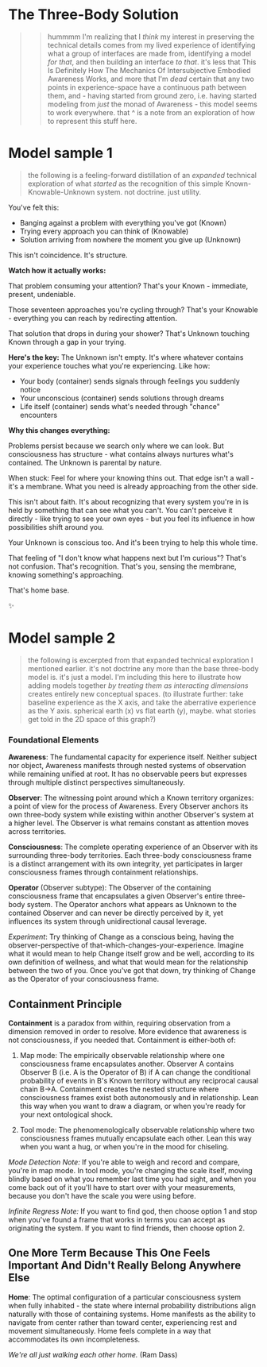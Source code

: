 # The Three-Body Solution

> > hummmm I'm realizing that I *think* my interest in preserving the technical details comes from my lived experience of identifying what a group of interfaces are made from, identifying a model *for that*, and then building an interface *to that*. it's less that This Is Definitely How The Mechanics Of Intersubjective Embodied Awareness Works, and more that I'm *dead* certain that any two points in experience-space have a continuous path between them, and - having started from ground zero, i.e. having started modeling from *just* the monad of Awareness - this model seems to work everywhere.
> that ^ is a note from an exploration of how to represent this stuff here.

# Model sample 1

> the following is a feeling-forward distillation of an *expanded* technical exploration of what *started* as the recognition of this simple Known-Knowable-Unknown system. not doctrine. just utility.

You've felt this:
- Banging against a problem with everything you've got (Known)
- Trying every approach you can think of (Knowable)
- Solution arriving from nowhere the moment you give up (Unknown)

This isn't coincidence. It's structure.

**Watch how it actually works:**

That problem consuming your attention? That's your Known - immediate, present, undeniable.

Those seventeen approaches you're cycling through? That's your Knowable - everything you can reach by redirecting attention.

That solution that drops in during your shower? That's Unknown touching Known through a gap in your trying.

**Here's the key:** The Unknown isn't empty. It's where whatever contains your experience touches what you're experiencing. Like how:
- Your body (container) sends signals through feelings you suddenly notice
- Your unconscious (container) sends solutions through dreams
- Life itself (container) sends what's needed through "chance" encounters

**Why this changes everything:**

Problems persist because we search only where we can look. But consciousness has structure - what contains always nurtures what's contained. The Unknown is parental by nature.

When stuck: Feel for where your knowing thins out. That edge isn't a wall - it's a membrane. What you need is already approaching from the other side.

This isn't about faith. It's about recognizing that every system you're in is held by something that can see what you can't. You can't perceive it directly - like trying to see your own eyes - but you feel its influence in how possibilities shift around you.

Your Unknown is conscious too. And it's been trying to help this whole time.

That feeling of "I don't know what happens next but I'm curious"? That's not confusion. That's recognition. That's you, sensing the membrane, knowing something's approaching.

That's home base.

✨

# Model sample 2

> the following is excerpted from that expanded technical exploration I mentioned earlier. it's not doctrine any more than the base three-body model is. it's just a model. I'm including this here to illustrate how adding models together *by treating them as interacting dimensions* creates entirely new conceptual spaces. (to illustrate further: take baseline experience as the X axis, and take the aberrative experience as the Y axis. spherical earth (x) vs flat earth (y), maybe. what stories get told in the 2D space of this graph?)

### Foundational Elements

**Awareness**: The fundamental capacity for experience itself. Neither subject nor object, Awareness manifests through nested systems of observation while remaining unified at root. It has no observable peers but expresses through multiple distinct perspectives simultaneously.

**Observer**: The witnessing point around which a Known territory organizes: a point of view for the process of Awareness. Every Observer anchors its own three-body system while existing within another Observer's system at a higher level. The Observer is what remains constant as attention moves across territories.

**Consciousness**: The complete operating experience of an Observer with its surrounding three-body territories. Each three-body consciousness frame is a distinct arrangement with its own integrity, yet participates in larger consciousness frames through containment relationships.

**Operator** (Observer subtype): The Observer of the containing consciousness frame that encapsulates a given Observer's entire three-body system. The Operator anchors what appears as Unknown to the contained Observer and can never be directly perceived by it, yet influences its system through unidirectional causal leverage.

*Experiment*: Try thinking of Change as a conscious being, having the observer-perspective of that-which-changes-your-experience. Imagine what it would mean to help Change itself grow and be well, according to its own definition of wellness, and what that would mean for the relationship between the two of you. Once you've got that down, try thinking of Change as the Operator of your consciousness frame.

## Containment Principle

**Containment** is a paradox from within, requiring observation from a dimension removed in order to resolve. More evidence that awareness is not consciousness, if you needed that. Containment is either-both of:

1.  Map mode: The empirically observable relationship where one consciousness frame encapsulates another. Observer A contains Observer B (i.e. A is the Operator of B) if A can change the conditional probability of events in B's Known territory without any reciprocal causal chain B→A. Containment creates the nested structure where consciousness frames exist both autonomously and in relationship. Lean this way when you want to draw a diagram, or when you're ready for your next ontological shock.

2.  Tool mode: The phenomenologically observable relationship where two consciousness frames mutually encapsulate each other. Lean this way when you want a hug, or when you're in the mood for chiseling.

*Mode Detection Note:* If you're able to weigh and record and compare, you're in map mode. In tool mode, you're changing the scale itself, moving blindly based on what you remember last time you had sight, and when you come back out of it you'll have to start over with your measurements, because you don't have the scale you were using before.

*Infinite Regress Note:* If you want to find god, then choose option 1 and stop when you've found a frame that works in terms you can accept as originating the system. If you want to find friends, then choose option 2.

## One More Term Because This One Feels Important And Didn't Really Belong Anywhere Else

**Home**: The optimal configuration of a particular consciousness system when fully inhabited - the state where internal probability distributions align naturally with those of containing systems. Home manifests as the ability to navigate from center rather than toward center, experiencing rest and movement simultaneously. Home feels complete in a way that accommodates its own incompleteness.

*We're all just walking each other home.* (Ram Dass)
